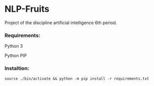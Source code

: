 # NLP-Fruits
Project of the discipline artificial intelligence 6th period.

### Requirements:
Python 3

Python PIP

### Instaltion:
`source ./bin/activate && python -m pip install -r requirements.txt`
